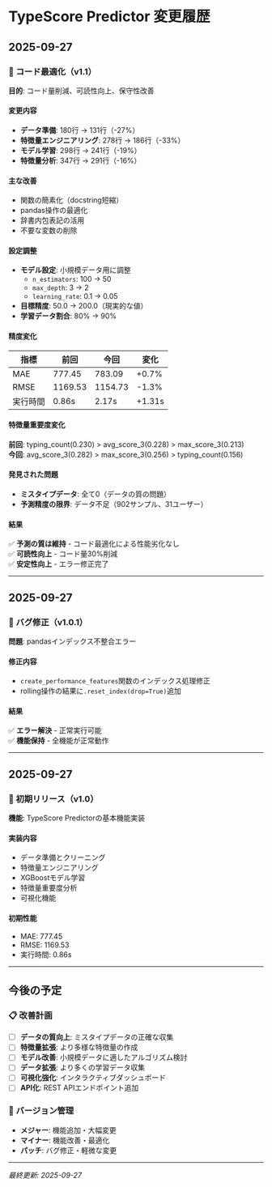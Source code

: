 # TypeScore Predictor 変更履歴

## 2025-09-27

### 🔧 コード最適化（v1.1）
**目的**: コード量削減、可読性向上、保守性改善

#### 変更内容
- **データ準備**: 180行 → 131行（-27%）
- **特徴量エンジニアリング**: 278行 → 186行（-33%）
- **モデル学習**: 298行 → 241行（-19%）
- **特徴量分析**: 347行 → 291行（-16%）

#### 主な改善
- 関数の簡素化（docstring短縮）
- pandas操作の最適化
- 辞書内包表記の活用
- 不要な変数の削除

#### 設定調整
- **モデル設定**: 小規模データ用に調整
  - `n_estimators`: 100 → 50
  - `max_depth`: 3 → 2
  - `learning_rate`: 0.1 → 0.05
- **目標精度**: 50.0 → 200.0（現実的な値）
- **学習データ割合**: 80% → 90%

#### 精度変化
| 指標 | 前回 | 今回 | 変化 |
|------|------|------|------|
| MAE | 777.45 | 783.09 | +0.7% |
| RMSE | 1169.53 | 1154.73 | -1.3% |
| 実行時間 | 0.86s | 2.17s | +1.31s |

#### 特徴量重要度変化
**前回**: typing_count(0.230) > avg_score_3(0.228) > max_score_3(0.213)  
**今回**: avg_score_3(0.282) > max_score_3(0.256) > typing_count(0.156)

#### 発見された問題
- **ミスタイプデータ**: 全て0（データの質の問題）
- **予測精度の限界**: データ不足（902サンプル、31ユーザー）

#### 結果
✅ **予測の質は維持** - コード最適化による性能劣化なし  
✅ **可読性向上** - コード量30%削減  
✅ **安定性向上** - エラー修正完了  

---

## 2025-09-27

### 🐛 バグ修正（v1.0.1）
**問題**: pandasインデックス不整合エラー

#### 修正内容
- `create_performance_features`関数のインデックス処理修正
- rolling操作の結果に`.reset_index(drop=True)`追加

#### 結果
✅ **エラー解決** - 正常実行可能  
✅ **機能保持** - 全機能が正常動作  

---

## 2025-09-27

### 🚀 初期リリース（v1.0）
**機能**: TypeScore Predictorの基本機能実装

#### 実装内容
- データ準備とクリーニング
- 特徴量エンジニアリング
- XGBoostモデル学習
- 特徴量重要度分析
- 可視化機能

#### 初期性能
- MAE: 777.45
- RMSE: 1169.53
- 実行時間: 0.86s

---

## 今後の予定

### 📋 改善計画
- [ ] **データの質向上**: ミスタイプデータの正確な収集
- [ ] **特徴量拡張**: より多様な特徴量の作成
- [ ] **モデル改善**: 小規模データに適したアルゴリズム検討
- [ ] **データ拡張**: より多くの学習データ収集
- [ ] **可視化強化**: インタラクティブダッシュボード
- [ ] **API化**: REST APIエンドポイント追加

### 🔄 バージョン管理
- **メジャー**: 機能追加・大幅変更
- **マイナー**: 機能改善・最適化
- **パッチ**: バグ修正・軽微な変更

---
*最終更新: 2025-09-27*
